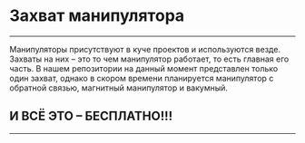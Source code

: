 # Захват манипулятора

---

Манипуляторы присутствуют в куче проектов и используются везде. Захваты на них – это то чем манипулятор работает, то есть главная его часть. В нашем репозитории на данный момент представлен только один захват, однако в скором времени планируется манипулятор с обратной связью, магнитный манипулятор и вакумный. 
## И ВСЁ ЭТО – БЕСПЛАТНО!!!
  
---